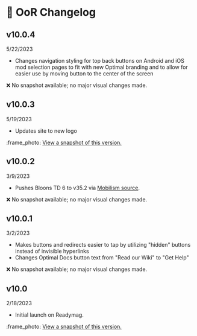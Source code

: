# 📗 OoR Changelog

## v10.0.4

5/22/2023

* Changes navigation styling for top back buttons on Android and iOS mod selection pages to fit with new Optimal branding and to allow for easier use by moving button to the center of the screen

:x: No snapshot available; no major visual changes made.

## v10.0.3

5/19/2023

* Updates site to new logo&#x20;

:frame\_photo: [View a snapshot of this version.](https://github.com/gabefletch/optimal-snapshots/assets/38300939/6435ab82-c880-46f9-8c14-2877470809ec)

## v10.0.2

3/9/2023

* Pushes Bloons TD 6 to v35.2 via [Mobilism source](https://forum.mobilism.me/viewtopic.php?f=456\&t=5167328\&hilit=Bloons).

:x: No snapshot available; no major visual changes made.

## v10.0.1

3/2/2023

* Makes buttons and redirects easier to tap by utilizing "hidden" buttons instead of invisible hyperlinks
* Changes Optimal Docs button text from "Read our Wiki" to "Get Help"

:x: No snapshot available; no major visual changes made.

## v10.0

2/18/2023

* Initial launch on Readymag.

:frame\_photo: [View a snapshot of this version.](https://user-images.githubusercontent.com/38300939/219841087-5c0e5333-c559-4b38-997a-fe46529ed6b3.png)
